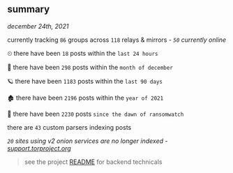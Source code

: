 
## summary
_december 24th, 2021_

currently tracking `86` groups across `118` relays & mirrors - _`50` currently online_

⏲ there have been `18` posts within the `last 24 hours`

🦈 there have been `298` posts within the `month of december`

🪐 there have been `1183` posts within the `last 90 days`

🏚 there have been `2196` posts within the `year of 2021`

🦕 there have been `2230` posts `since the dawn of ransomwatch`

there are `43` custom parsers indexing posts

_`20` sites using v2 onion services are no longer indexed - [support.torproject.org](https://support.torproject.org/onionservices/v2-deprecation/)_

> see the project [README](https://github.com/thetanz/ransomwatch#ransomwatch--) for backend technicals
